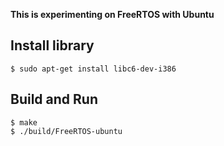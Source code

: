 __This is experimenting on FreeRTOS with Ubuntu__ 

## Install library
```
$ sudo apt-get install libc6-dev-i386
```
## Build and Run 
```
$ make
$ ./build/FreeRTOS-ubuntu